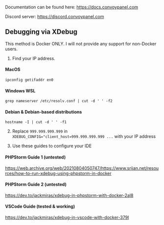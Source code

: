 Documentation can be found here: https://docs.convoypanel.com

Discord server: https://discord.convoypanel.com

## Debugging via XDebug

This method is Docker ONLY. I will not provide any support for non-Docker users.

1. Find your IP address.

#### MacOS
`ipconfig getifaddr en0`

#### Windows WSL
`grep nameserver /etc/resolv.conf | cut -d ' ' -f2`

#### Debian & Debian-based distributions
`hostname -I | cut -d ' ' -f1`

2. Replace `999.999.999.999` in `XDEBUG_CONFIG="client_host=999.999.999.999 ...` with your IP address

3. Use these guides to configure your IDE

#### PHPStorm Guide 1 (untested)
https://web.archive.org/web/20210804050747/https://www.srijan.net/resources/how-to-run-xdebug-using-phpstorm-in-docker

#### PHPStorm Guide 2 (untested)
https://dev.to/jackmiras/xdebug-in-phpstorm-with-docker-2al8

#### VSCode Guide (tested & working)
https://dev.to/jackmiras/xdebug-in-vscode-with-docker-379l